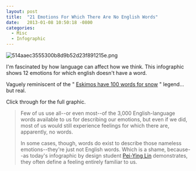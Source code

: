 ```yaml
---
layout: post
title:  "21 Emotions For Which There Are No English Words"
date:   2013-01-08 10:50:18 -0800
categories:
  - Misc
  - Infographic
---
```




 ![514aaec3555300b8d9b52d23f891215e.png](/attachments/514aaec3555300b8d9b52d23f891215e/image.png) 

 I'm fascinated by how language can affect how we think. This infographic shows 12 emotions for which english doesn't have a word.

Vaguely reminiscent of the " [Eskimos have 100 words for snow](http://en.wikipedia.org/wiki/Eskimo_words_for_snow) " legend... but real. 

 Click through for the full graphic. 

 > Few of us use all--or even most--of the 3,000 English-language words available to us for describing our emotions, but even if we did, most of us would still experience feelings for which there are, apparently, no words.
 > 
 > In some cases, though, words do exist to describe those nameless emotions--they're just not English words. Which is a shame, because--as today's infographic by design student [Pei-Ying Lin](http://peiyinglin.net/about/) demonstrates, they often define a feeling entirely familiar to us.

 
